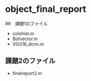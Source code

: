# object_final_report

##　課題1のファイル
- colohist.m
- Bofvector.m
- VGG16_dcnn.m

## 課題2のファイル
- finalreport2.m
